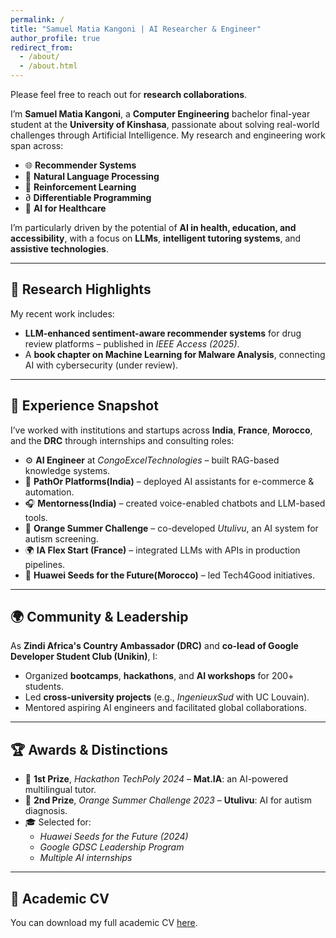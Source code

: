 ```yaml
---
permalink: /
title: "Samuel Matia Kangoni | AI Researcher & Engineer"
author_profile: true
redirect_from: 
  - /about/
  - /about.html
---
```



Please feel free to reach out for **research collaborations**.

I’m **Samuel Matia Kangoni**, a **Computer Engineering** bachelor final-year student at the **University of Kinshasa**, passionate about solving real-world challenges through Artificial Intelligence. My research and engineering work span across:

- 🌐 **Recommender Systems**
- 🧠 **Natural Language Processing**
- 🔁 **Reinforcement Learning**
- ∂ **Differentiable Programming**
- 🏥 **AI for Healthcare**

I’m particularly driven by the potential of **AI in health, education, and accessibility**, with a focus on **LLMs**, **intelligent tutoring systems**, and **assistive technologies**.

---

## 🔬 Research Highlights

My recent work includes:

- **LLM-enhanced sentiment-aware recommender systems** for drug review platforms – published in *IEEE Access (2025)*.
- A **book chapter on Machine Learning for Malware Analysis**, connecting AI with cybersecurity (under review).

---

## 💼 Experience Snapshot

I’ve worked with institutions and startups across **India**, **France**, **Morocco**, and the **DRC** through internships and consulting roles:

- ⚙️ **AI Engineer** at *CongoExcelTechnologies* – built RAG-based knowledge systems.
- 🛒 **PathOr Platforms(India)** – deployed AI assistants for e-commerce & automation.
- 🎧 **Mentorness(India)** – created voice-enabled chatbots and LLM-based tools.
- 🤖 **Orange Summer Challenge** – co-developed *Utulivu*, an AI system for autism screening.
- 🌍 **IA Flex Start (France)** – integrated LLMs with APIs in production pipelines.
- 🌱 **Huawei Seeds for the Future(Morocco)** – led Tech4Good initiatives.

---

## 🌍 Community & Leadership

As **Zindi Africa's Country Ambassador (DRC)** and **co-lead of Google Developer Student Club (Unikin)**, I:

- Organized **bootcamps**, **hackathons**, and **AI workshops** for 200+ students.
- Led **cross-university projects** (e.g., *IngenieuxSud* with UC Louvain).
- Mentored aspiring AI engineers and facilitated global collaborations.

---

## 🏆 Awards & Distinctions

- 🥇 **1st Prize**, *Hackathon TechPoly 2024* – **Mat.IA**: an AI-powered multilingual tutor.
- 🥈 **2nd Prize**, *Orange Summer Challenge 2023* – **Utulivu**: AI for autism diagnosis.
- 🎓 Selected for:
  - *Huawei Seeds for the Future (2024)*
  - *Google GDSC Leadership Program*
  - *Multiple AI internships*

---

## 📄 Academic CV

You can download my full academic CV [here](/files/CV/Resume_sam_matia.pdf).


